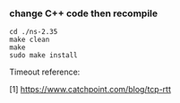 ### change C++ code then recompile
```
cd ./ns-2.35
make clean
make 
sudo make install
```
Timeout reference: 

[1] https://www.catchpoint.com/blog/tcp-rtt
